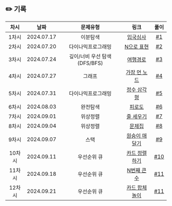 ## ✏️ 기록

| 차시 |    날짜    | 문제유형 | 링크 |                                  풀이                                   |
|:----:|:---------:|:----:|:-----:|:---------------------------------------------------------------------:|
| 1차시 | 2024.07.17 | 이분탐색 | <a href="https://school.programmers.co.kr/learn/courses/30/lessons/43238?language=python3">입국심사</a>   | [#1](https://github.com/AlgoLeadMe/AlgoLeadMe-4/pull/123) |
| 2차시 | 2024.07.20 | 다이나믹프로그래밍 | <a href="https://school.programmers.co.kr/learn/courses/30/lessons/42895">N으로 표현</a>   | [#2](https://github.com/AlgoLeadMe/AlgoLeadMe-4/pull/126) |
| 3차시 | 2024.07.24 | 깊이/너비 우선 탐색(DFS/BFS) | <a href="https://school.programmers.co.kr/learn/courses/30/lessons/43164">여행경로</a>   | [#3](https://github.com/AlgoLeadMe/AlgoLeadMe-4/pull/131) |
| 4차시 | 2024.07.27 | 그래프 | <a href="https://school.programmers.co.kr/learn/courses/30/lessons/49189">가장 먼 노드</a>   | [#4](https://github.com/AlgoLeadMe/AlgoLeadMe-4/pull/133) |
| 5차시 | 2024.07.31 | 다이나믹프로그래밍 | <a href="https://school.programmers.co.kr/learn/courses/30/lessons/43105">정수 삼각형</a>   | [#5](https://github.com/AlgoLeadMe/AlgoLeadMe-4/pull/139) |
| 6차시 | 2024.08.03 | 완전탐색 | <a href="https://school.programmers.co.kr/learn/courses/30/lessons/87946">피로도</a>   | [#6](https://github.com/AlgoLeadMe/AlgoLeadMe-4/pull/141) |
| 7차시 | 2024.09.01 | 위상정렬 | <a href="https://www.acmicpc.net/problem/2252">줄 세우기</a>   | [#7](https://github.com/AlgoLeadMe/AlgoLeadMe-4/pull/152) |
| 8차시 | 2024.09.04 | 위상정렬 | <a href="https://www.acmicpc.net/problem/1766">문제집</a>   | [#8](https://github.com/AlgoLeadMe/AlgoLeadMe-4/pull/154) |
| 9차시 | 2024.09.07 | 스택 | <a href="https://www.acmicpc.net/problem/2176">원숭이 매달기</a>   | [#9](https://github.com/AlgoLeadMe/AlgoLeadMe-4/pull/156) |
| 10차시 | 2024.09.11 | 우선순위 큐 | <a href="https://www.acmicpc.net/problem/1715">카드 정렬하기</a>   | [#10](https://github.com/AlgoLeadMe/AlgoLeadMe-4/pull/159) |
| 11차시 | 2024.09.18 | 우선순위 큐 | <a href="https://www.acmicpc.net/problem/2075">N번째 큰 수</a>   | [#11](https://github.com/AlgoLeadMe/AlgoLeadMe-4/pull/161) |
| 12차시 | 2024.09.21 | 우선순위 큐 | <a href="https://www.acmicpc.net/problem/15903">카드 합체 놀이</a>   | [#11](https://github.com/AlgoLeadMe/AlgoLeadMe-4/pull/164) |
